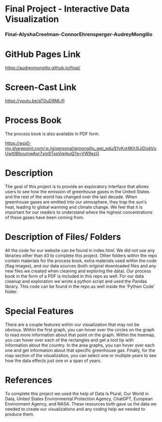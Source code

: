Final Project - Interactive Data Visualization  
===
### Final-AlyshaCreelman-ConnorEhrensperger-AudreyMongillo

# GitHub Pages Link
https://audreymongillo.github.io/final/

# Screen-Cast Link
 https://youtu.be/aTDuD9MLifI 

# Process Book
The process book is also available in PDF form.

https://wpi0-my.sharepoint.com/:p:/g/personal/ajmongillo_wpi_edu/EfyKxI4Kh3lJiDiybVoUwt0BbvumwAor7xm9TxpVrejbuQ?e=VW9ezG

# Description
The goal of this project is to provide an exploratory interface that allows users to see how the emission of 
greenhouse gases in the United States and the rest of the world has changed over the last decade. When greenhouse gases 
are emitted into our atmosphere, they trap the sun's heat, leading to global warming and climate change. We feel that it 
is important for our readers to understand where the highest concentrations of these gases have been coming from.

# Description of Files/ Folders
All the code for our website can be found in index.html. We did not use any libraries other than d3 to complete this 
project. Other folders within the repo contain materials for the process book, extra materials used
within the code (flag images), and our data sources (both original downloaded files and any new files we created when cleaning and exploring the data). 
Our process book in the form of a PDF is included in this repo as well. For our data cleanup and exploration we wrote a python script and used the Pandas library. This code can be found in the repo as well inside the 'Python Code' folder. 

# Special Features
There are a couple features within our visualization that may not be obvious. Within the first graph, you can hover over
the circles on the graph to read more information about that point on the graph. Within the treemap, you can hover over
each of the rectangles and get a tool tip with information about the country. In the area graphs, you can hover over 
each one and get information about that specific greenhouse gas. Finally, for the map section of the visualization, you 
can select one or multiple years to see how the data effects just one or a span of years. 

# References
To complete this project we used the help of Data Is Plural, Our World in Data, United States Environmental Protection Agency, ChatGPT, 
European Environment Agency, and NASA. These resources both gave us the data we needed to create our visualizations and 
any coding help we needed to produce them.

